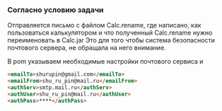 ### Согласно условию задачи
Отправляется письмо  с файлом Calc.rename, где написано, как пользоваться калькулятором и что полученный Calc.rename нужно переименовать в Calc.jar
Это для того чтобы  система безопасности почтового сервера, не обращала на него внимание.

В pom указываем необходимые настройки почтового сервиса и

```html
<emailTo>shurupin@gmail.com</emailTo>
<emailFrom>shu_ru_pin@mail.ru</emailFrom>
<authServ>smtp.mail.ru</authServ>
<authUser>shu_ru_pin@mail.ru</authUser>
<authPass>****</authPass>
```


